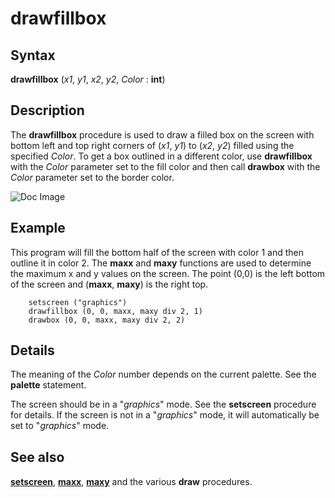 
# drawfillbox

## Syntax
**drawfillbox** (_x1_, _y1_, _x2_, _y2_, _Color_ : **int**)

## Description
The **drawfillbox** procedure is used to draw a filled box on the screen with bottom left and top right corners of (_x1_, _y1_) to (_x2_, _y2_) filled using the specified _Color_. To get a box outlined in a different color, use **drawfillbox** with the _Color_ parameter set to the fill color and then call **drawbox**  with the _Color_ parameter set to the border color.



![Doc Image](drawfillbox01.gif)


## Example
This program will fill the bottom half of the screen with color 1 and then outline it in color 2. The **maxx** and **maxy** functions are used to determine the maximum x and y values on the screen. The point (0,0) is the left bottom of the screen and (**maxx**, **maxy**) is the right top.

        setscreen ("graphics")
        drawfillbox (0, 0, maxx, maxy div 2, 1)
        drawbox (0, 0, maxx, maxy div 2, 2)
## Details
The meaning of the _Color_ number depends on the current palette. See the **palette** statement.

The screen should be in a "_graphics_" mode. See the **setscreen** procedure for details. If the screen is not in a "_graphics_" mode, it will automatically be set to "_graphics_" mode.


## See also
**[setscreen](setscreen.html)**, **[maxx](maxx.html)**, **[maxy](maxy.html)** and the various **draw&#133;** procedures. 

